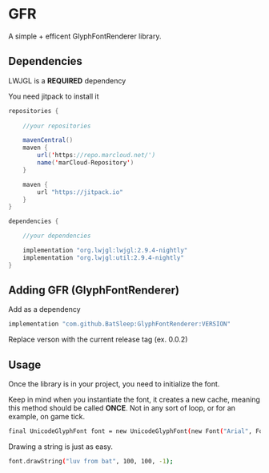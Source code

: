 # GFR

A simple + efficent GlyphFontRenderer library.

## Dependencies

LWJGL is a **REQUIRED** dependency

You need jitpack to install it

```java
repositories {
    
    //your repositories

    mavenCentral()
    maven {
        url('https://repo.marcloud.net/')
        name('marCloud-Repository')
    }

    maven {
        url "https://jitpack.io"
    }
}

dependencies {

    //your dependencies    

    implementation "org.lwjgl:lwjgl:2.9.4-nightly"
    implementation "org.lwjgl:util:2.9.4-nightly"
}
```

## Adding GFR (GlyphFontRenderer)

Add as a dependency

```bash
implementation "com.github.BatSleep:GlyphFontRenderer:VERSION"
```
Replace verson with the current release tag (ex. 0.0.2)

## Usage

Once the library is in your project, you need to initialize the font.

Keep in mind when you instantiate the font, it creates a new cache, meaning this method should be called **ONCE**. Not in any sort of loop, or for an example, on game tick.

```bash
final UnicodeGlyphFont font = new UnicodeGlyphFont(new Font("Arial", Font.PLAIN, 30));
```

Drawing a string is just as easy.

```bash
font.drawString("luv from bat", 100, 100, -1);
```
